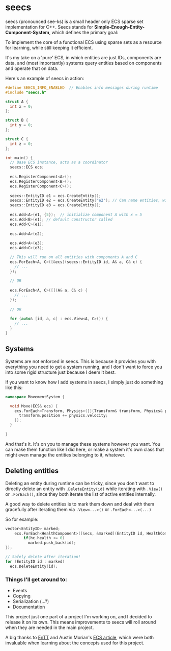 # seecs

seecs (pronounced see-ks) is a small header only ECS sparse set implementation for C++. Seecs stands for **Simple-Enough-Entity-Component-System**, which defines the primary goal:

To implement the core of a functional ECS using sparse sets as a resource for learning, while still keeping it efficient.

It's my take on a 'pure' ECS, in which entities are just IDs, components are data, and (most importantly) systems query entities based on components and operate that on data.

Here's an example of seecs in action:
```cpp
#define SEECS_INFO_ENABLED  // Enables info messages during runtime
#include "seecs.h"

struct A {
  int x = 0;
};

struct B {
  int y = 0;
};

struct C {
  int z = 0;
};

int main() {
  // Base ECS instance, acts as a coordinator
  seecs::ECS ecs;
  
  ecs.RegisterComponent<A>();
  ecs.RegisterComponent<B>();
  ecs.RegisterComponent<C>();
  
  seecs::EntityID e1 = ecs.CreateEntity();
  seecs::EntityID e2 = ecs.CreateEntity("e2"); // Can name entities, will reflect in debug messages
  seecs::EntityID e3 = ecs.CreateEntity();
  
  ecs.Add<A>(e1, {5});  // initialize component A with x = 5
  ecs.Add<B>(e1); // default constructor called
  ecs.Add<C>(e1);
  
  ecs.Add<A>(e2);
  
  ecs.Add<A>(e3);
  ecs.Add<C>(e3);

  // This will run on all entities with components A and C
  ecs.ForEach<A, C>([&ecs](seecs::EntityID id, A& a, C& c) {
    // ...
  });
  
  // OR
  
  ecs.ForEach<A, C>([](A& a, C& c) {
    // ...
  });
  
  // OR
  
  for (auto& [id, a, c] : ecs.View<A, C>()) {
    // ...
  }
}
```

## Systems

Systems are not enforced in seecs. This is because it provides you with everything you need to get a system running, and I don't want to force you into some rigid structure just because I deem it best.

If you want to know how I add systems in seecs, I simply just do something like this:
```cpp
namespace MovementSystem {

  void Move(ECS& ecs) {
    ecs.ForEach<Transform, Physics>([](Transform& transform, Physics& physics) {
      transform.position += physics.velocity;
    });
  }

}
```

And that's it. It's on you to manage these systems however you want. You can make them function like I did here, or make a system it's own class that might even manage the entities belonging to it, whatever.

## Deleting entities

Deleting an entity during runtime can be tricky, since you don't want to directly delete an entity with `.DeleteEntity(id)` while iterating with `.View()` or `.ForEach()`, since they both iterate the list of active entities internally.

A good way to delete entities is to mark them down and deal with them gracefully after iterating them via `.View<...>()` or `.ForEach<...>(...)`

So for example:
```cpp
vector<EntityID> marked;
	ecs.ForEach<HealthComponent>([&ecs, &marked](EntityID id, HealthComponent& hc) {
		if(hc.health <= 0)
		  marked.push_back(id);
});

// Safely delete after iteration!
for (EntityID id : marked)
  ecs.DeleteEntity(id);
```

### Things I'll get around to:

- Events
- Copying
- Serialization (...?)
- Documentation

This project just one part of a project I'm working on, and I decided to release it on its own. This means improvements to seecs will roll around when they are needed in the main project.

A big thanks to [EnTT](https://github.com/skypjack/entt) and Austin Morian's [ECS article](https://austinmorlan.com/posts/entity_component_system/), which were both invaluable when learning about the concepts used for this project.